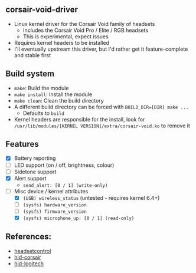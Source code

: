## corsair-void-driver
  - Linux kernel driver for the Corsair Void family of headsets
    - Includes the Corsair Void Pro / Elite / RGB headsets
    - This is experimental, expect issues
  - Requires kernel headers to be installed
  - I'll eventually upstream this driver, but I'd rather get it feature-complete and stable first

## Build system
  - `make`: Build the module
  - `make install`: Install the module
  - `make clean`: Clean the build directory
  - A different build directory can be forced with `BUILD_DIR=[DIR] make ...`
    - Defaults to `build`
  - Kernel headers are responsible for the install, look for `/usr/lib/modules/[KERNEL VERSION]/extra/corsair-void.ko` to remove it

## Features
  - [x] Battery reporting
  - [ ] LED support (on / off, brightness, colour)
  - [ ] Sidetone support
  - [x] Alert support
    - `send_alert: [0 / 1] (write-only)`
  - [ ] Misc device / kernel attributes
    - [x] `(USB) wireless_status` (untested - requires kernel 6.4+)
    - [ ] `(sysfs) hardware_version`
    - [ ] `(sysfs) firmware_version`
    - [x] `(sysfs) microphone_up: [0 / 1] (read-only)`

## References:
  - [headsetcontrol](https://github.com/Sapd/HeadsetControl/blob/master/src/devices/corsair_void.c)
  - [hid-corsair](https://git.kernel.org/pub/scm/linux/kernel/git/torvalds/linux.git/tree/drivers/hid/hid-corsair.c)
  - [hid-logitech](https://git.kernel.org/pub/scm/linux/kernel/git/torvalds/linux.git/tree/drivers/hid/hid-logitech-hidpp.c)
